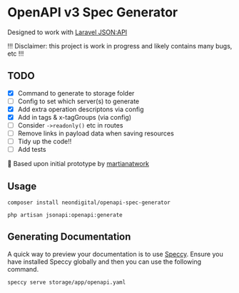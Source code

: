 # OpenAPI v3 Spec Generator

Designed to work with [Laravel JSON:API](https://laraveljsonapi.io/)

!!! Disclaimer: this project is work in progress and likely contains many bugs, etc !!!

## TODO

- [x] Command to generate to storage folder
- [ ] Config to set which server(s) to generate
- [x] Add extra operation descriptons via config
- [x] Add in tags & x-tagGroups (via config)
- [ ] Consider `->readonly()` etc in routes
- [ ] Remove links in payload data when saving resources
- [ ] Tidy up the code!!
- [ ] Add tests

🙏 Based upon initial prototype by [martianatwork](https://github.com/martianatwork)

## Usage

```
composer install neondigital/openapi-spec-generator
```

```
php artisan jsonapi:openapi:generate
```

## Generating Documentation

A quick way to preview your documentation is to use [Speccy](https://speccy.io/).
Ensure you have installed Speccy globally and then you can use the following command.

```
speccy serve storage/app/openapi.yaml
```


